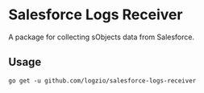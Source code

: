 # Salesforce Logs Receiver

A package for collecting sObjects data from Salesforce.

## Usage

```shell
go get -u github.com/logzio/salesforce-logs-receiver
```
